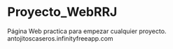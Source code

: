 # Proyecto_WebRRJ
Página Web practica para empezar cualquier proyecto.
antojitoscaseros.infinityfreeapp.com 
